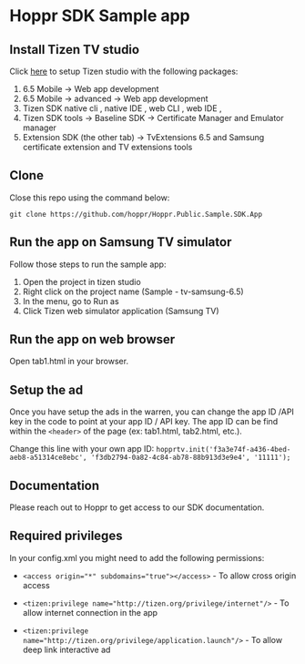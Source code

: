 # Hoppr SDK Sample app

## Install Tizen TV studio
Click [here](https://developer.samsung.com/smarttv/develop/getting-started/setting-up-sdk/installing-tv-sdk.html) to setup Tizen studio with the following packages:

1. 6.5 Mobile -> Web app development
1. 6.5 Mobile -> advanced -> Web app development
1. Tizen SDK native cli , native IDE , web CLI , web IDE ,
1. Tizen SDK tools -> Baseline SDK -> Certificate Manager and Emulator manager
1. Extension SDK (the other tab) -> TvExtensions 6.5 and Samsung certificate extension and TV extensions tools

## Clone

Close this repo using the command below:
```
git clone https://github.com/hoppr/Hoppr.Public.Sample.SDK.App
```
## Run the app on Samsung TV simulator
Follow those steps to run the sample app:
1. Open the project in tizen studio
1. Right click on the project name (Sample - tv-samsung-6.5)
1. In the menu, go to Run as
1. Click Tizen web simulator application (Samsung TV)

## Run the app on web browser
Open tab1.html in your browser.

## Setup the ad
Once you have setup the ads in the warren, you can change the app ID /API key in the code to point at your app ID / API key.
The app ID can be find within the ```<header>``` of the page (ex: tab1.html, tab2.html, etc.).

Change this line with your own app ID: ```hopprtv.init('f3a3e74f-a436-4bed-aeb8-a51314ce8ebc', 'f3db2794-0a82-4c84-ab78-88b913d3e9e4', '11111');```
  
## Documentation
Please reach out to Hoppr to get access to our SDK documentation.

## Required privileges

In your config.xml you might need to add the following permissions:

- ```<access origin="*" subdomains="true"></access>``` - To allow cross origin access

- ```<tizen:privilege name="http://tizen.org/privilege/internet"/>``` - To allow internet connection in the app

- ```<tizen:privilege name="http://tizen.org/privilege/application.launch"/>``` - To allow deep link interactive ad